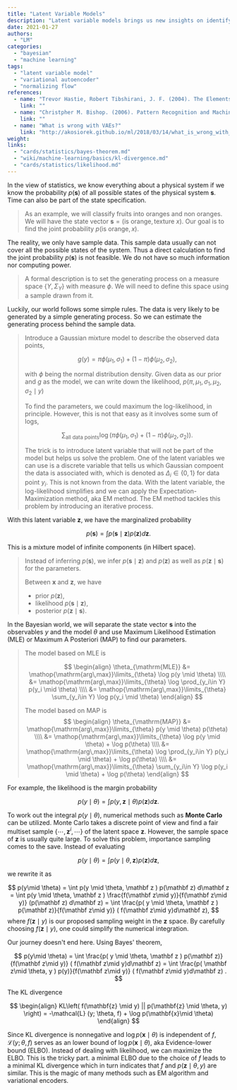 ```yaml
---
title: "Latent Variable Models"
description: "Latent variable models brings us new insights on identifying the patterns of some sample data."
date: 2021-01-27
authors:
  - "LM"
categories:
  - "bayesian"
  - "machine learning"
tags:
  - "latent variable model"
  - "variational autoencoder"
  - "normalizing flow"
references:
  - name: "Trevor Hastie, Robert Tibshirani, J. F. (2004). The Elements of Statistical Learning. Springer Science & Business Media."
    link: ""
  - name: "Christpher M. Bishop. (2006). Pattern Recognition and Machine Learning. Springer-Verlag New York."
    link: ""
  - name: "What is wrong with VAEs?"
    link: "http://akosiorek.github.io/ml/2018/03/14/what_is_wrong_with_vaes.html"
weight:
links:
  - "cards/statistics/bayes-theorem.md"
  - "wiki/machine-learning/basics/kl-divergence.md"
  - "cards/statistics/likelihood.md"
---
```


In the view of statistics, we know everything about a physical system if we know the probability $p(\mathbf s)$ of all possible states of the physical system $\mathbf s$. Time can also be part of the state specification.

> As an example, we will classify fruits into oranges and non oranges. We will have the state vector $\mathbf s = (\text{is orange}, \text{texture } x)$. Our goal is to find the joint probability $p(\text{is orange}, x)$.

The reality, we only have sample data. This sample data usually can not cover all the possible states of the system. Thus a direct calculation to find the joint probability $p(\mathbf s)$ is not feasible. We do not have so much information nor computing power.

> A formal description is to set the generating process on a measure space $\{Y, \Sigma_Y\}$ with measure $\phi$. We will need to define this space using a sample drawn from it.

Luckily, our world follows some simple rules. The data is very likely to be generated by a simple generating process. So we can estimate the generating process behind the sample data.

> Introduce a Gaussian mixture model to describe the observed data points,
>
> $$
> g(y) = \pi \phi(\mu_1, \sigma_1) + (1 - \pi) \phi(\mu_2, \sigma_2),
> $$
>
> with $\phi$ being the normal distribution density. Given data as our prior and $g$ as the model, we can write down the likelihood, $p(\pi, \mu_1, \sigma_1, \mu_2, \sigma_2\mid  y)$
>
> To find the parameters, we could maximum the log-likelihood, in principle. However, this is not that easy as it involves some sum of logs,
>
> $$
> \sum_{\text{all data points}}\log\left(\pi \phi(\mu_1, \sigma_1) + (1 - \pi) \phi(\mu_2, \sigma_2) \right).
> $$
>
> The trick is to introduce latent variable that will not be part of the model but helps us solve the problem. One of the latent variables we can use is a discrete variable that tells us which Gaussian compoent the data is associated with, which is denoted as $\Delta_i\in \{0,1\}$ for data point $y_i$. This is not known from the data. With the latent variable, the log-likelihood simplifies and we can apply the Expectation-Maximization method, aka EM method. The EM method tackles this problem by introducing an iterative process.
>

With this latent variable $\mathbf z$, we have the marginalized probability

$$
p(\mathbf s) = \int p( \mathbf s \mid  \mathbf z ) p(\mathbf z) d\mathbf z.
$$

This is a mixture model of infinite components (in Hilbert space).

> Instead of inferring $p(\mathbf s)$, we infer $p( \mathbf s \mid  \mathbf z )$ and $p(\mathbf z)$ as well as $p(\mathbf z \mid  \mathbf s)$ for the parameters.
>
> Between $\mathbf x$ and $\mathbf z$, we have
> - prior $p(\mathbf z)$,
> - likelihood $p(\mathbf s \mid  \mathbf z)$,
> - posterior $p(\mathbf z \mid  \mathbf s)$.


In the Bayesian world, we will separate the state vector $\mathbf s$ into the observables $y$ and the model $\theta$ and use Maximum Likelihood Estimation (MLE) or Maximum A Posteriori (MAP) to find our parameters.


> The model based on MLE is
>
> $$
> \begin{align}
> \theta_{\mathrm{MLE}}
> &= \mathop{\mathrm{arg\,max}}\limits_{\theta} \log p(y \mid  \theta) \\\\
> &= \mathop{\mathrm{arg\,max}}\limits_{\theta} \log \prod_{y_i\in Y} p(y_i \mid  \theta) \\\\
> &= \mathop{\mathrm{arg\,max}}\limits_{\theta} \sum_{y_i\in Y} \log p(y_i \mid  \theta)
> \end{align}
> $$
>
> The model based on MAP is
> $$
> \begin{align}
> \theta_{\mathrm{MAP}}
> &= \mathop{\mathrm{arg\,max}}\limits_{\theta} p(y \mid  \theta) p(\theta) \\\\
> &= \mathop{\mathrm{arg\,max}}\limits_{\theta} \log p(y \mid  \theta) + \log p(\theta) \\\\
> &= \mathop{\mathrm{arg\,max}}\limits_{\theta} \log \prod_{y_i\in Y} p(y_i \mid  \theta) + \log p(\theta) \\\\
> &= \mathop{\mathrm{arg\,max}}\limits_{\theta} \sum_{y_i\in Y} \log p(y_i \mid  \theta) + \log p(\theta)
> \end{align}
> $$


For example, the likelihood is the margin probability

$$
p(y\mid  \theta) = \int p( y, \mathbf z \mid  \theta ) p(\mathbf z) d\mathbf z.
$$



To work out the integral $p(y\mid  \theta)$, numerical methods such as **Monte Carlo** can be utilized. Monte Carlo takes a discrete point of view and find a fair multiset sample $\{\cdots, \mathbf z^i, \cdots\}$ of the latent space $\mathbf z$. However, the sample space of $\mathbf z$ is usually quite large. To solve this problem, importance sampling comes to the save. Instead of evaluating

$$
p(y\mid \theta) = \int p( y \mid  \theta, \mathbf z ) p(\mathbf z) d\mathbf z,
$$

we rewrite it as

$$
p(y\mid \theta) = \int p(y \mid  \theta, \mathbf z ) p(\mathbf z) d\mathbf z = \int p(y \mid \theta, \mathbf z ) \frac{f(\mathbf z\mid  y)}{f(\mathbf z\mid  y)} (p(\mathbf z) d\mathbf z) = \int \frac{p( y \mid  \theta, \mathbf z ) p(\mathbf z)}{f(\mathbf z\mid  y)} ( f(\mathbf z\mid  y)d\mathbf z),
$$
where $f(\mathbf z\mid  y)$ is our proposed sampling weight in the $\mathbf z$ space. By carefully choosing $f(\mathbf z\mid  y)$, one could simplify the numerical integration.


Our journey doesn't end here. Using Bayes' theorem,

$$
p(y\mid \theta) = \int \frac{p( y \mid  \theta, \mathbf z ) p(\mathbf z)}{f(\mathbf z\mid  y)} ( f(\mathbf z\mid  y)d\mathbf z) = \int \frac{p(  \mathbf z\mid  \theta, y  ) p(y)}{f(\mathbf z\mid  y)} ( f(\mathbf z\mid  y)d\mathbf z) .
$$

The KL divergence

$$
\begin{align}
  KL\left( f(\mathbf{z} \mid y) || p(\mathbf{z} \mid \theta, y) \right) = -\mathcal{L} (y; \theta, f) + \log p(\mathbf{x}\mid \theta)
\end{align}
$$

Since KL divergence is nonnegative and $\log p(\mathbf{x}\mid \theta)$ is independent of $f$, $\mathcal{L} (y; \theta, f)$ serves as an lower bound of $\log p(\mathbf{x}\mid \theta)$, aka Evidence-lower bound (ELBO).
Instead of dealing with likelihood, we can maximize the ELBO. This is the tricky part. a minimal ELBO due to the choice of $f$ leads to a minimal KL divergence which in turn indicates that $f$ and $p(\mathbf z\mid\theta,y)$ are similar. This is the magic of many methods such as EM algorithm and variational encoders.
